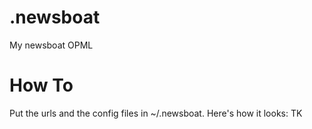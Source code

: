 # .newsboat
My newsboat OPML

# How To
Put the urls and the config files in ~/.newsboat. Here's how it looks: TK
